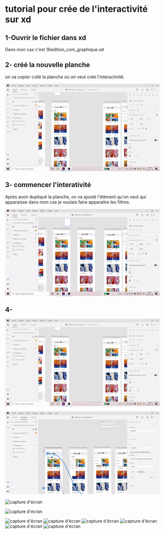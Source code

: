 # tutorial pour crée de l'interactivité sur xd
## 1-Ouvrir le fichier dans xd
Dans mon cas c'est 16edition_com_graphique.xd
 
## 2- créé la nouvelle planche

on va copier collé la planche où on veut créé l'interactivité.

![capture d'écran](media/capture_etape_1.gif)

## 3- commencer l'interativité
Après avoir dupliqué la planche, on va ajouté l'élément qu'on veut qui apparaisse dans mon cas je voulais faire apparaitre les filtres.


![capture d'écran etape 2](media/capture_etape_2.gif)

## 4- 
![capture d'écran](media/ezgif.com-gif-maker.gif)

![capture d'écran](media/ezgif.com-gif-maker1.gif)

![capture d'écran](media/ezgif.com-gif-maker(2).gif)

![capture d'écran](media/ezgif.com-gif-maker(3).gif)

![capture d'écran](media/ezgif.com-gif-maker(4).gif)
![capture d'écran](media/ezgif.com-gif-maker(5).gif)
![capture d'écran](media/ezgif.com-gif-maker(6).gif)
![capture d'écran](media/ezgif.com-gif-maker(7).gif)
![capture d'écran](media/ezgif.com-gif-maker(8).gif)
![capture d'écran](media/ezgif.com-gif-maker(9).gif)





